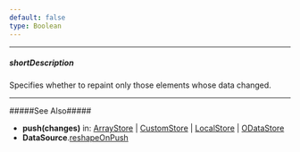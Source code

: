 ```yaml
---
default: false
type: Boolean
---
```

---
##### shortDescription
Specifies whether to repaint only those elements whose data changed.

---
#####See Also#####
- **push(changes)** in: [ArrayStore](/api-reference/30%20Data%20Layer/Store/3%20Methods/push(changes).md '/Documentation/ApiReference/Data_Layer/ArrayStore/Methods/#pushchanges') | [CustomStore](/api-reference/30%20Data%20Layer/Store/3%20Methods/push(changes).md '/Documentation/ApiReference/Data_Layer/CustomStore/Methods/#pushchanges') | [LocalStore](/api-reference/30%20Data%20Layer/Store/3%20Methods/push(changes).md '/Documentation/ApiReference/Data_Layer/LocalStore/Methods/#pushchanges') | [ODataStore](/api-reference/30%20Data%20Layer/Store/3%20Methods/push(changes).md '/Documentation/ApiReference/Data_Layer/ODataStore/Methods/#pushchanges')
- **DataSource**.[reshapeOnPush](/api-reference/30%20Data%20Layer/DataSource/1%20Configuration/reshapeOnPush.md '/Documentation/ApiReference/Data_Layer/DataSource/Configuration/#reshapeOnPush')